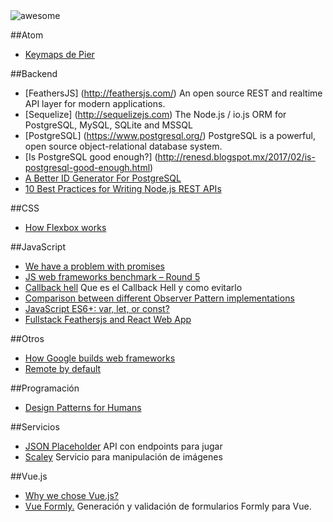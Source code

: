 <img src="https://cdn.rawgit.com/sindresorhus/awesome/master/media/logo.svg" alt="awesome">

##Atom
* [Keymaps de Pier](https://gist.github.com/PierBover/c105e722935b1a3df0f492994bb6847e)

##Backend
* [FeathersJS] (http://feathersjs.com/) An open source REST and realtime API layer for modern applications.
* [Sequelize] (http://sequelizejs.com) The Node.js / io.js ORM for PostgreSQL, MySQL, SQLite and MSSQL
* [PostgreSQL] (https://www.postgresql.org/) PostgreSQL is a powerful, open source object-relational database system.
* [Is PostgreSQL good enough?] (http://renesd.blogspot.mx/2017/02/is-postgresql-good-enough.html)
* [A Better ID Generator For PostgreSQL](http://rob.conery.io/2014/05/29/a-better-id-generator-for-postgresql/)
* [10 Best Practices for Writing Node.js REST APIs](https://blog.risingstack.com/10-best-practices-for-writing-node-js-rest-apis/)

##CSS
* [How Flexbox works](https://medium.freecodecamp.com/an-animated-guide-to-flexbox-d280cf6afc35)

##JavaScript
* [We have a problem with promises](https://pouchdb.com/2015/05/18/we-have-a-problem-with-promises.html)
* [JS web frameworks benchmark – Round 5](http://www.stefankrause.net/js-frameworks-benchmark5/webdriver-ts/table.html)
* [Callback hell](http://callbackhell.com/) Que es el Callback Hell y como evitarlo
* [Comparison between different Observer Pattern implementations](https://github.com/millermedeiros/js-signals/wiki/Comparison-between-different-Observer-Pattern-implementations)
* [JavaScript ES6+: var, let, or const?](https://medium.com/javascript-scene/javascript-es6-var-let-or-const-ba58b8dcde75#.gghgooz4t)
* [Fullstack Feathersjs and React Web App](https://www.youtube.com/playlist?list=PLN3n1USn4xlnulnnBGD2RMid_p7xVj9xU)

##Otros
* [How Google builds web frameworks](https://medium.freecodecamp.com/how-google-builds-a-web-framework-5eeddd691dea#.jb8iw5dzs)
* [Remote by default](https://vimeo.com/96692943)

##Programación
* [Design Patterns for Humans](https://github.com/kamranahmedse/design-patterns-for-humans)

##Servicios
* [JSON Placeholder](https://jsonplaceholder.typicode.com/) API con endpoints para jugar
* [Scaley](https://scaley.io/) Servicio para manipulación de imágenes

##Vue.js
* [Why we chose Vue.js?](https://about.gitlab.com/2016/10/20/why-we-chose-vue)
* [Vue Formly.](https://github.com/formly-js/vue-formly) Generación y validación de formularios Formly para Vue.
